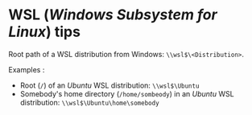 # WSL (_Windows Subsystem for Linux_) tips

Root path of a WSL distribution from Windows: `\\wsl$\<Distribution>`.

Examples :
- Root (`/`) of an _Ubuntu_ WSL distribution: `\\wsl$\Ubuntu`
- Somebody's home directory (`/home/sombeody`) in an _Ubuntu_ WSL distribution: `\\wsl$\Ubuntu\home\somebody`
